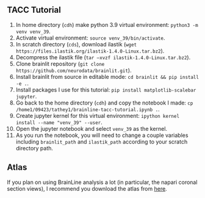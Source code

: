 TACC Tutorial
-------------

1. In home directory (`cdh`) make python 3.9 virtual environment: `python3 -m venv venv_39`.
2. Activate virtual environment: `source venv_39/bin/activate`.
3. In scratch directory (`cds`), download ilastik (`wget https://files.ilastik.org/ilastik-1.4.0-Linux.tar.bz2`).
4. Decompress the ilastik file (`tar –xvzf ilastik-1.4.0-Linux.tar.bz2`).
5. Clone brainlit repository (`git clone https://github.com/neurodata/brainlit.git`).
6. Install brainlit from source in editable mode: `cd brainlit && pip install -e .`.
7. Install packages I use for this tutorial: `pip install matplotlib-scalebar jupyter`.
8. Go back to the home directory (`cdh`) and copy the notebook I made: `cp /home1/09423/tathey1/brainline-tacc-tutorial.ipynb .`.
9. Create jupyter kernel for this virtual environment: `ipython kernel install --name "venv_39" --user`.
10. Open the jupyter notebook and select `venv_39` as the kernel.
11. As you run the notebook, you will need to change a couple variables including `brainlit_path` and `ilastik_path` according to your scratch directory path.


Atlas
-----

If you plan on using BrainLine analysis a lot (in particular, the napari coronal section views), I recommend you download the atlas from [here](https://neurodata.io/data/allen_atlas/).

